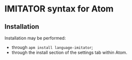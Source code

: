# IMITATOR syntax for Atom

## Installation

Installation may be performed:
 - through `apm install language-imitator`;
 - through the install section of the settings tab within Atom.
